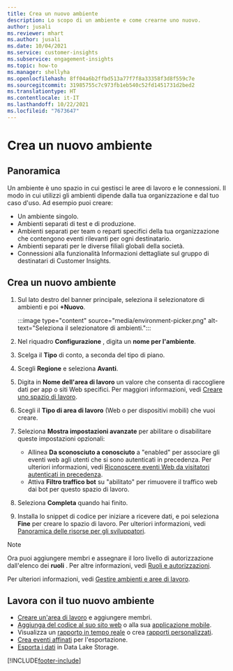 ```yaml
---
title: Crea un nuovo ambiente
description: Lo scopo di un ambiente e come crearne uno nuovo.
author: jusali
ms.reviewer: mhart
ms.author: jusali
ms.date: 10/04/2021
ms.service: customer-insights
ms.subservice: engagement-insights
ms.topic: how-to
ms.manager: shellyha
ms.openlocfilehash: 8ff04a6b2ffbd513a77f7f8a33358f3d8f559c7e
ms.sourcegitcommit: 31985755c7c973fb1eb540c52fd1451731d2bed2
ms.translationtype: HT
ms.contentlocale: it-IT
ms.lasthandoff: 10/22/2021
ms.locfileid: "7673647"
---
```

# <a name="create-a-new-environment"></a>Crea un nuovo ambiente 

## <a name="overview"></a>Panoramica

Un ambiente è uno spazio in cui gestisci le aree di lavoro e le connessioni. Il modo in cui utilizzi gli ambienti dipende dalla tua organizzazione e dal tuo caso d'uso. Ad esempio puoi creare:

- Un ambiente singolo.
- Ambienti separati di test e di produzione.
- Ambienti separati per team o reparti specifici della tua organizzazione che contengono eventi rilevanti per ogni destinatario.
- Ambienti separati per le diverse filiali globali della società.
- Connessioni alla funzionalità Informazioni dettagliate sul gruppo di destinatari di Customer Insights.

## <a name="create-a-new-environment"></a>Crea un nuovo ambiente

1. Sul lato destro del banner principale, seleziona il selezionatore di ambienti e poi **+Nuovo**.

   :::image type="content" source="media/environment-picker.png" alt-text="Seleziona il selezionatore di ambienti.":::

1. Nel riquadro **Configurazione** , digita un **nome per l'ambiente**.

1. Scelga il **Tipo** di conto, a seconda del tipo di piano.

1. Scegli **Regione** e seleziona **Avanti**. 

1. Digita in **Nome dell'area di lavoro** un valore che consenta di raccogliere dati per app o siti Web specifici. Per maggiori informazioni, vedi [Creare uno spazio di lavoro](create-workspace.md).

1. Scegli il **Tipo di area di lavoro** (Web o per dispositivi mobili) che vuoi creare. 

1. Seleziona **Mostra impostazioni avanzate** per abilitare o disabilitare queste impostazioni opzionali:

   - Allinea **Da sconosciuto a conosciuto** a "enabled" per associare gli eventi web agli utenti che si sono autenticati in precedenza. Per ulteriori informazioni, vedi [Riconoscere eventi Web da visitatori autenticati in precedenza](unknown-to-known.md).
   - Attiva **Filtro traffico bot** su "abilitato" per rimuovere il traffico web dai bot per questo spazio di lavoro. 

1. Seleziona **Completa** quando hai finito. 

1. Installa lo snippet di codice per iniziare a ricevere dati, e poi seleziona **Fine** per creare lo spazio di lavoro. Per ulteriori informazioni, vedi [Panoramica delle risorse per gli sviluppatori](developer-resources.md).

> [!NOTE]
> Ora puoi aggiungere membri e assegnare il loro livello di autorizzazione dall'elenco dei **ruoli** . Per altre informazioni, vedi [Ruoli e autorizzazioni](user-roles.md). 

Per ulteriori informazioni, vedi [Gestire ambienti e aree di lavoro](manage-environments-workspaces.md).

## <a name="work-with-your-new-environment"></a>Lavora con il tuo nuovo ambiente

- [Creare un'area di lavoro](../engagement-insights/create-workspace.md) e aggiungere membri.
- [Aggiunga del codice al suo sito web](../engagement-insights/instrument-website.md) o alla sua [applicazione mobile](../engagement-insights/developer-resources.md#capture-events-from-mobile-apps).
- Visualizza un [rapporto in tempo reale](../engagement-insights/view-reports.md) o crea [rapporti personalizzati](../engagement-insights/custom-reports.md).
- [Crea eventi affinati](../engagement-insights/refined-events.md) per l'esportazione.
- [Esporta i dati](../engagement-insights/export-events.md) in Data Lake Storage.

[!INCLUDE[footer-include](../includes/footer-banner.md)]
